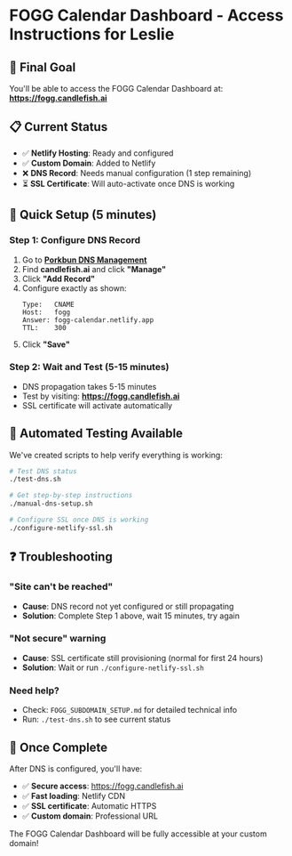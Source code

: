 # FOGG Calendar Dashboard - Access Instructions for Leslie

## 🎯 Final Goal
You'll be able to access the FOGG Calendar Dashboard at: **https://fogg.candlefish.ai**

## 📋 Current Status
- ✅ **Netlify Hosting**: Ready and configured
- ✅ **Custom Domain**: Added to Netlify
- ❌ **DNS Record**: Needs manual configuration (1 step remaining)
- ⏳ **SSL Certificate**: Will auto-activate once DNS is working

## 🚀 Quick Setup (5 minutes)

### Step 1: Configure DNS Record
1. Go to **[Porkbun DNS Management](https://porkbun.com/account/domainsSpeedy)**
2. Find **candlefish.ai** and click **"Manage"**
3. Click **"Add Record"**
4. Configure exactly as shown:
   ```
   Type:   CNAME
   Host:   fogg
   Answer: fogg-calendar.netlify.app
   TTL:    300
   ```
5. Click **"Save"**

### Step 2: Wait and Test (5-15 minutes)
- DNS propagation takes 5-15 minutes
- Test by visiting: **https://fogg.candlefish.ai**
- SSL certificate will activate automatically

## 🔧 Automated Testing Available

We've created scripts to help verify everything is working:

```bash
# Test DNS status
./test-dns.sh

# Get step-by-step instructions  
./manual-dns-setup.sh

# Configure SSL once DNS is working
./configure-netlify-ssl.sh
```

## ❓ Troubleshooting

### "Site can't be reached"
- **Cause**: DNS record not yet configured or still propagating
- **Solution**: Complete Step 1 above, wait 15 minutes, try again

### "Not secure" warning
- **Cause**: SSL certificate still provisioning (normal for first 24 hours)
- **Solution**: Wait or run `./configure-netlify-ssl.sh`

### Need help?
- Check: `FOGG_SUBDOMAIN_SETUP.md` for detailed technical info
- Run: `./test-dns.sh` to see current status

## 🎉 Once Complete
After DNS is configured, you'll have:
- ✅ **Secure access**: https://fogg.candlefish.ai
- ✅ **Fast loading**: Netlify CDN
- ✅ **SSL certificate**: Automatic HTTPS
- ✅ **Custom domain**: Professional URL

The FOGG Calendar Dashboard will be fully accessible at your custom domain!